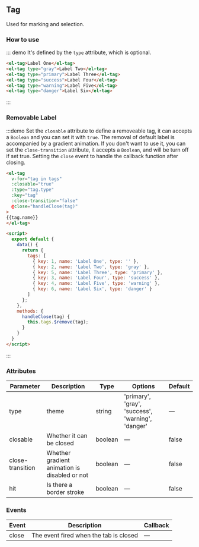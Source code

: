 <script>
  export default {
    data() {
      return {
        tags: [
          { key: 1, name: 'Label one', type: '' },
          { key: 2, name: 'Label Two', type: 'gray' },
          { key: 5, name: 'Label Three', type: 'primary' },
          { key: 3, name: 'Label Four', type: 'success' },
          { key: 4, name: 'Label Five', type: 'warning' },
          { key: 6, name: 'Label Six', type: 'danger' }
        ]
      };
    },
    methods: {
      handleClose(tag) {
        this.tags.splice(this.tags.indexOf(tag), 1);
      }
    }
  }
</script>

<style>
  .demo-box.demo-tag {
    .el-tag + .el-tag {
      margin-left: 10px;
    }
  }
</style>

## Tag

Used for marking and selection.

### How to use

::: demo It's defined by the `type` attribute, which is optional.

```html
<el-tag>Label One</el-tag>
<el-tag type="gray">Label Two</el-tag>
<el-tag type="primary">Label Three</el-tag>
<el-tag type="success">Label Four</el-tag>
<el-tag type="warning">Label Five</el-tag>
<el-tag type="danger">Label Six</el-tag>
```
:::

### Removable Label

:::demo Set the `closable` attribute to define a removeable tag, it can accepts a `Boolean` and you can set it with `true`. The removal of default label is accompanied by a gradient animation. If you don't want to use it, you can set the `close-transition` attribute, it accepts a `Boolean`, and will be turn off if set true. Setting the `close` event to handle the callback function after closing.

```html
<el-tag
  v-for="tag in tags"
  :closable="true"
  :type="tag.type"
  :key="tag"
  :close-transition="false"
  @close="handleClose(tag)"
>
{{tag.name}}
</el-tag>

<script>
  export default {
    data() {
      return {
        tags: [
          { key: 1, name: 'Label One', type: '' },
          { key: 2, name: 'Label Two', type: 'gray' },
          { key: 5, name: 'Label Three', type: 'primary' },
          { key: 3, name: 'Label Four', type: 'success' },
          { key: 4, name: 'Label Five', type: 'warning' },
          { key: 6, name: 'Label Six', type: 'danger' }
        ]
      };
    },
    methods: {
      handleClose(tag) {
        this.tags.$remove(tag);
      }
    }
  }
</script>
```
:::

### Attributes
| Parameter      | Description          | Type      | Options                          | Default |
|---------- |-------------- |---------- |--------------------------------  |-------- |
| type | theme | string | 'primary', 'gray', 'success', 'warning', 'danger' | — |
| closable | Whether it can be closed | boolean | — | false |
| close-transition | Whether gradient animation is disabled or not | boolean | — | false |
| hit | Is there a border stroke| boolean | — | false |


### Events
| Event | Description | Callback |
|---------- |-------- |---------- |
| close | The event fired when the tab is closed | — |